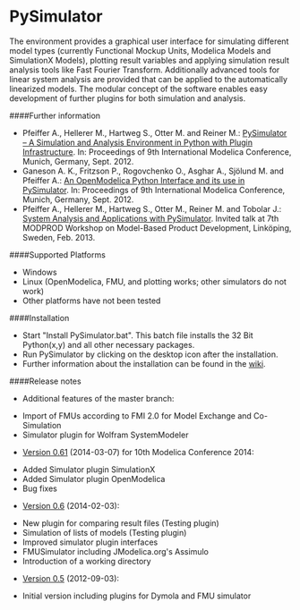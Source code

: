 PySimulator
===========

The environment provides a graphical user interface for simulating different
model types (currently Functional Mockup Units, Modelica Models and SimulationX
Models), plotting result variables and applying simulation result analysis tools
like Fast Fourier Transform. Additionally advanced tools for linear system
analysis are provided that can be applied to the automatically linearized models.
The modular concept of the software enables easy development of further plugins
for both simulation and analysis.

####Further information
 * Pfeiffer A., Hellerer M., Hartweg S., Otter M. and Reiner M.: [PySimulator – A Simulation and Analysis Environment in Python with Plugin Infrastructure](http:/www.ep.liu.se/ecp/076/053/ecp12076053.pdf). In: Proceedings of 9th International Modelica Conference, Munich, Germany, Sept. 2012.
 * Ganeson A. K., Fritzson P., Rogovchenko O., Asghar A., Sjölund M. and Pfeiffer A.: [An OpenModelica Python Interface and its use in PySimulator](http:/www.ep.liu.se/ecp/076/054/ecp12076054.pdf). In: Proceedings of 9th International Modelica Conference, Munich, Germany, Sept. 2012.
 * Pfeiffer A., Hellerer M., Hartweg S., Otter M., Reiner M. and Tobolar J.: [System Analysis and Applications
with PySimulator](http:www.modprod.liu.se/modprod2013-program/1.456422/modprod2013-day2-talk05a-AndreasPfeiffer.pdf). Invited talk at 7th MODPROD Workshop on Model-Based Product Development, Linköping, Sweden, Feb. 2013.

####Supported Platforms
* Windows
* Linux (OpenModelica, FMU, and plotting works; other simulators do not work)
* Other platforms have not been tested

####Installation
* Start "Install PySimulator.bat". This batch file installs the 32 Bit Python(x,y) and all other necessary packages.
* Run PySimulator by clicking on the desktop icon after the installation.
* Further information about the installation can be found in the [wiki](../../wiki/Installation).

####Release notes

* Additional features of the master branch:
- Import of FMUs according to FMI 2.0 for Model Exchange and Co-Simulation
- Simulator plugin for Wolfram SystemModeler

* [Version 0.61](https://github.com/PySimulator/PySimulator/archive/0.61.zip) (2014-03-07) for 10th Modelica Conference 2014:
 - Added Simulator plugin SimulationX
 - Added Simulator plugin OpenModelica
 - Bug fixes

* [Version 0.6](https://github.com/PySimulator/PySimulator/archive/0.6.zip) (2014-02-03):
 - New plugin for comparing result files (Testing plugin)
 - Simulation of lists of models (Testing plugin)
 - Improved simulator plugin interfaces
 - FMUSimulator including JModelica.org's Assimulo
 - Introduction of a working directory

* [Version 0.5](https://github.com/PySimulator/PySimulator/archive/0.5.zip) (2012-09-03):
 - Initial version including plugins for Dymola and FMU simulator
